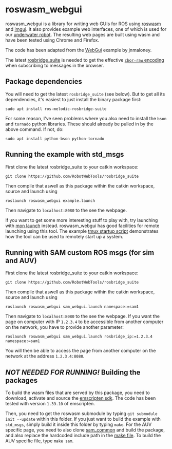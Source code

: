 # roswasm_webgui

roswasm_webgui is a library for writing web GUIs for ROS using [roswasm](https://github.com/nilsbore/roswasm)
and [imgui](https://github.com/ocornut/imgui).
It also provides example web interfaces, one of which is used for our [underwater robot](https://github.com/smarc-project).
The resulting web pages are built using wasm and have been tested using Chrome and Firefox.

The code has been adapted from the [WebGui](https://github.com/jnmaloney/WebGui) example by jnmaloney.

The latest [rosbridge_suite](https://github.com/RobotWebTools/rosbridge_suite) is needed
to get the effective [`cbor-raw` encoding](https://github.com/RobotWebTools/rosbridge_suite/commit/dc7fcb282d1326d573abe83579cc7d989ae71739) when subscribing to messages in the browser.

## Package dependencies

You will need to get the latest `rosbridge_suite` (see below).
But to get all its dependencies, it's easiest to just install the binary package first:
```
sudo apt install ros-melodic-rosbridge-suite
```
For some reason, I've seen problems where you also need to install the `bson` and `tornado`
python libraries. These should already be pulled in by the above command. If not, do:
```
sudo apt install python-bson python-tornado
```

## Running the example with std_msgs

First clone the latest rosbridge_suite to your catkin workspace:
```
git clone https://github.com/RobotWebTools/rosbridge_suite
```
Then compile that aswell as this package within the catkin workspace, source and launch using
```
roslaunch roswasm_webgui example.launch
```
Then navigate to `localhost:8080` to the see the webpage.

If you want to get some more interesting stuff to play with,
try launching with [mon launch](http://wiki.ros.org/rosmon) instead.
roswasm_webgui has good facilities for remote launching using this tool.
The example [tmux startup script](https://github.com/nilsbore/roswasm_webgui/blob/master/scripts/example.sh)
demonstrates how the tool can be used to remotely start up a system.

## Running with SAM custom ROS msgs (for sim and AUV)


First clone the latest rosbridge_suite to your catkin workspace:
```
git clone https://github.com/RobotWebTools/rosbridge_suite
```
Then compile that aswell as this package within the catkin workspace, source and launch using
```
roslaunch roswasm_webgui sam_webgui.launch namespace:=sam1
```
Then navigate to `localhost:8080` to the see the webpage.
If you want the page on computer with  IP `1.2.3.4` to be accessible from
another computer on the network, you have to provide another parameter:
```
roslaunch roswasm_webgui sam_webgui.launch rosbridge_ip:=1.2.3.4 namespace:=sam1
```
You will then be able to access the page from another computer on
the network at the address `1.2.3.4:8080`.

## *NOT NEEDED FOR RUNNING!* Building the packages

To build the wasm files that are served by this package, you need to download,
activate and source the [emscripten sdk](https://emscripten.org/docs/getting_started/downloads.html#installation-instructions). The code has been tested with version `1.39.10` of emscripten.

Then, you need to get the roswasm submodule by typing `git submodule init --update` within this folder.
If you just want to build the example with `std_msgs`, simply
build it inside this folder by typing `make`. For the AUV
specific page, you need to also clone [sam_common](https://github.com/smarc-project/sam_common)
and build the package, and also replace the hardcoded include
path in the [make file](https://github.com/nilsbore/roswasm_webgui/blob/master/Makefile).
To build the AUV specific file, type `make sam`.
